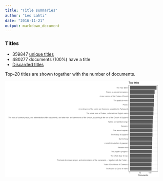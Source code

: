 ```yaml
---
title: "Title summaries"
author: "Leo Lahti"
date: "2016-11-21"
output: markdown_document
---
```



### Titles

 * 359847 [unique titles](output.tables/title_accepted.csv)
 * 480277 documents (100%) have a title
 * [Discarded titles](output.tables/title_discarded.csv)

Top-20 titles are shown together with the number of documents.

![plot of chunk summarytitle](figure/summarytitle-1.png)


